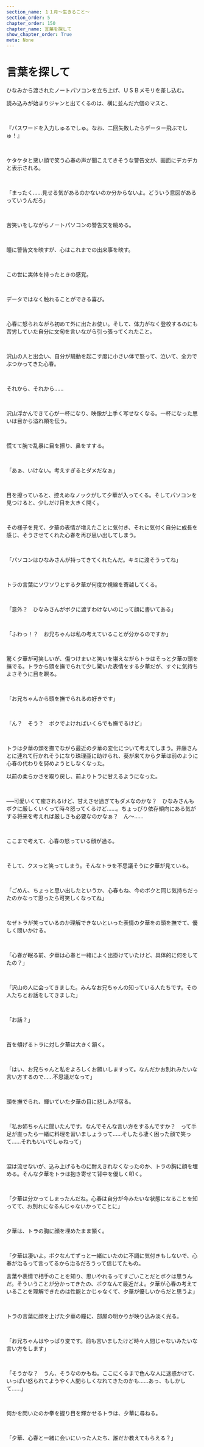 ```yaml
---
section_name: １１月～生きること～
section_order: 5
chapter_order: 150
chapter_name: 言葉を探して
show_chapter_order: True
meta: None
---
```


# 言葉を探して
<div class="novel_view" id="novel_honbun">
 <p id="L1">
  ひなみから渡されたノートパソコンを立ち上げ、ＵＳＢメモリを差し込む。
 </p>
 <p id="L2">
  読み込みが始まりジャンと出てくるのは、横に並んだ六個のマスと、
 </p>
 <p id="L3">
  <br/>
 </p>
 <p id="L4">
  『パスワードを入力しゅるでしゅ。なお、二回失敗したらデーター飛ぶでしゅ！』
 </p>
 <p id="L5">
  <br/>
 </p>
 <p id="L6">
  ケタケタと悪い顔で笑う心春の声が聞こえてきそうな警告文が、画面にデカデカと表示される。
 </p>
 <p id="L7">
  <br/>
 </p>
 <p id="L8">
  「まったく……見せる気があるのかないのか分からないよ。どういう意図があるっていうんだろ」
 </p>
 <p id="L9">
  <br/>
 </p>
 <p id="L10">
  苦笑いをしながらノートパソコンの警告文を眺める。
 </p>
 <p id="L11">
  <br/>
 </p>
 <p id="L12">
  瞳に警告文を映すが、心はこれまでの出来事を映す。
 </p>
 <p id="L13">
  <br/>
 </p>
 <p id="L14">
  この世に実体を持ったときの感覚。
 </p>
 <p id="L15">
  <br/>
 </p>
 <p id="L16">
  データではなく触れることができる喜び。
 </p>
 <p id="L17">
  <br/>
 </p>
 <p id="L18">
  心春に怒られながら初めて外に出たお使い。そして、体力がなく登校するのにも苦労していた自分に文句を言いながら引っ張ってくれたこと。
 </p>
 <p id="L19">
  <br/>
 </p>
 <p id="L20">
  沢山の人と出会い、自分が騒動を起こす度に小さい体で怒って、泣いて、全力でぶつかってきた心春。
 </p>
 <p id="L21">
  <br/>
 </p>
 <p id="L22">
  それから、それから……
 </p>
 <p id="L23">
  <br/>
 </p>
 <p id="L24">
  沢山浮かんできて心が一杯になり、映像が上手く写せなくなる。一杯になった思いは目から溢れ頬を伝う。
 </p>
 <p id="L25">
  <br/>
 </p>
 <p id="L26">
  慌てて腕で乱暴に目を擦り、鼻をすする。
 </p>
 <p id="L27">
  <br/>
 </p>
 <p id="L28">
  「あぁ、いけない。考えすぎるとダメだなぁ」
 </p>
 <p id="L29">
  <br/>
 </p>
 <p id="L30">
  目を擦っていると、控えめなノックがして夕華が入ってくる。そしてパソコンを見つけると、少しだけ目を大きく開く。
 </p>
 <p id="L31">
  <br/>
 </p>
 <p id="L32">
  その様子を見て、夕華の表情が増えたことに気付き、それに気付く自分に成長を感じ、そうさせてくれた心春を再び思い出してしまう。
 </p>
 <p id="L33">
  <br/>
 </p>
 <p id="L34">
  「パソコンはひなみさんが持ってきてくれたんだ。キミに渡そうってね」
 </p>
 <p id="L35">
  <br/>
 </p>
 <p id="L36">
  トラの言葉にソワソワとする夕華が何度か視線を寄越してくる。
 </p>
 <p id="L37">
  <br/>
 </p>
 <p id="L38">
  「意外？　ひなみさんがボクに渡すわけないのにって顔に書いてある」
 </p>
 <p id="L39">
  <br/>
 </p>
 <p id="L40">
  「ふわっ！？　お兄ちゃんは私の考えていることが分かるのですか」
 </p>
 <p id="L41">
  <br/>
 </p>
 <p id="L42">
  驚く夕華が可笑しいが、傷つけまいと笑いを堪えながらトラはそっと夕華の頭を撫でる。トラから頭を撫でられて少し驚いた表情をする夕華だが、すぐに気持ちよさそうに目を瞑る。
 </p>
 <p id="L43">
  <br/>
 </p>
 <p id="L44">
  「お兄ちゃんから頭を撫でられるの好きです」
 </p>
 <p id="L45">
  <br/>
 </p>
 <p id="L46">
  「ん？　そう？　ボクでよければいくらでも撫でるけど」
 </p>
 <p id="L47">
  <br/>
 </p>
 <p id="L48">
  トラは夕華の頭を撫でながら最近の夕華の変化について考えてしまう。井藤さんとに連れて行かれそうになり珠理亜に助けられ、葵が来てから夕華は前のように心春の代わりを努めようとしなくなった。
 </p>
 <p id="L49">
  以前の柔らかさを取り戻し、前よりトラに甘えるようになった。
 </p>
 <p id="L50">
  <br/>
 </p>
 <p id="L51">
  ──可愛いくて癒されるけど、甘えさせ過ぎてもダメなのかな？　ひなみさんもボクに厳しくいくって時々怒ってくるけど……。ちょっぴり依存傾向にある気がする将来を考えれば厳しさも必要なのかなぁ？　ん～……
 </p>
 <p id="L52">
  <br/>
 </p>
 <p id="L53">
  ここまで考えて、心春の怒っている顔が過る。
 </p>
 <p id="L54">
  <br/>
 </p>
 <p id="L55">
  そして、クスっと笑ってしまう。そんなトラを不思議そうに夕華が見ている。
 </p>
 <p id="L56">
  <br/>
 </p>
 <p id="L57">
  「ごめん、ちょっと思い出したというか、心春もね、今のボクと同じ気持ちだったのかなって思ったら可笑しくなってね」
 </p>
 <p id="L58">
  <br/>
 </p>
 <p id="L59">
  なぜトラが笑っているのか理解できないといった表情の夕華をの頭を撫でて、優しく問いかける。
 </p>
 <p id="L60">
  <br/>
 </p>
 <p id="L61">
  「心春が眠る前、夕華は心春と一緒によく出掛けていたけど、具体的に何をしてたの？」
 </p>
 <p id="L62">
  <br/>
 </p>
 <p id="L63">
  「沢山の人に会ってきました。みんなお兄ちゃんの知っている人たちです。その人たちとお話をしてきました」
 </p>
 <p id="L64">
  <br/>
 </p>
 <p id="L65">
  「お話？」
 </p>
 <p id="L66">
  <br/>
 </p>
 <p id="L67">
  首を傾げるトラに対し夕華は大きく頷く。
 </p>
 <p id="L68">
  <br/>
 </p>
 <p id="L69">
  「はい、お兄ちゃんと私をよろしくお願いしますって。なんだかお別れみたいな言い方するので……不思議だなって」
 </p>
 <p id="L70">
  <br/>
 </p>
 <p id="L71">
  頭を撫でられ、輝いていた夕華の目に悲しみが宿る。
 </p>
 <p id="L72">
  <br/>
 </p>
 <p id="L73">
  「私お姉ちゃんに聞いたんです。なんでそんな言い方をするんですか？　って手足が直ったら一緒に料理を習いましょうって……そしたら凄く困った顔で笑って……それもいいでしゅねって」
 </p>
 <p id="L74">
  <br/>
 </p>
 <p id="L75">
  涙は流せないが、込み上げるものに耐えきれなくなったのか、トラの胸に顔を埋める。そんな夕華をトラは抱き寄せて背中を優しく叩く。
 </p>
 <p id="L76">
  <br/>
 </p>
 <p id="L77">
  「夕華は分かってしまったんだね。心春は自分が今みたいな状態になることを知ってて、お別れになるんじゃないかってことに」
 </p>
 <p id="L78">
  <br/>
 </p>
 <p id="L79">
  夕華は、トラの胸に顔を埋めたまま頷く。
 </p>
 <p id="L80">
  <br/>
 </p>
 <p id="L81">
  「夕華は凄いよ。ボクなんてずっと一緒にいたのに不調に気付きもしないで、心春が治るって言ってるから治るだろうって信じてたもの。
 </p>
 <p id="L82">
  言葉や表情で相手のことを知り、思いやれるってすごいことだとボクは思うんだ。そういうことが分かってきたの、ボクなんて最近だよ。夕華が心春の考えていることを理解できたのは性能とかじゃなくて、夕華が優しいからだと思うよ」
 </p>
 <p id="L83">
  <br/>
 </p>
 <p id="L84">
  トラの言葉に顔を上げた夕華の瞳に、部屋の明かりが映り込み淡く光る。
 </p>
 <p id="L85">
  <br/>
 </p>
 <p id="L86">
  「お兄ちゃんはやっぱり変です。前も言いましたけど時々人間じゃないみたいな言い方をします」
 </p>
 <p id="L87">
  <br/>
 </p>
 <p id="L88">
  「そうかな？　うん、そうなのかもね。ここにくるまで色んな人に迷惑かけて、いっぱい怒られてようやく人間らしくなれてきたのかも……あっ、もしかして……」
 </p>
 <p id="L89">
  <br/>
 </p>
 <p id="L90">
  何かを閃いたのか拳を握り目を輝かせるトラは、夕華に尋ねる。
 </p>
 <p id="L91">
  <br/>
 </p>
 <p id="L92">
  「夕華、心春と一緒に会いにいった人たち、誰だか教えてもらえる？」
 </p>
</div>


